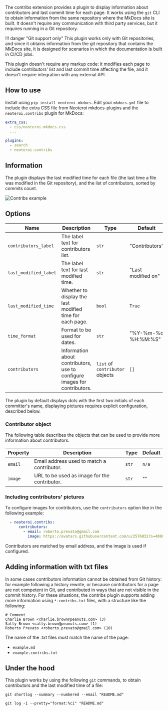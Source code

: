 The contribs extension provides a plugin to display information about contributors and
last commit time for each page. It works using the `git` CLI to obtain information from
the same repository where the MkDocs site is built. It doesn't require any communication
with third party services, but it requires running in a Git repository.

!!! danger "Git support only"
    This plugin works only with Git repositories, and since it obtains
    information from the git repository that contains the MkDocs site, it is
    designed for scenarios in which the documentation is built in CI/CD jobs.

This plugin doesn't require any markup code: it modifies each page to include
contributors' list and last commit time affecting the file, and it doesn't
require integration with any external API.

## How to use

Install using `pip install neoteroi-mkdocs`.
Edit your `mkdocs.yml` file to include the extra CSS file from Neoteroi
mkdocs-plugins and the `neoteroi.contribs` plugin for MkDocs:


```yaml
extra_css:
  - css/neoteroi-mkdocs.css
  ...

plugins:
  - search
  - neoteroi.contribs
```

## Information

The plugin displays the last modified time for each file (the last time a file
was modified in the Git repository), and the list of contributors, sorted by
commits count.

![Contribs example](/mkdocs-plugins/img/contribs-01.png)

## Options

| Name                  | Description                                                               | Type                            | Default             |
| --------------------- | ------------------------------------------------------------------------- | ------------------------------- | ------------------- |
| `contributors_label`  | The label text for contributors list.                                     | `str`                           | "Contributors"      |
| `last_modified_label` | The label text for last modified time.                                    | `str`                           | "Last modified on"  |
| `last_modified_time`  | Whether to display the last modified time for each page.                  | `bool`                          | `True`              |
| `time_format`         | Format to be used for dates.                                              | `str`                           | "%Y-%m-%d %H:%M:%S" |
| `contributors`        | Information about contributors, use to configure images for contributors. | `list` of `contributor` objects | `[]`                |

The plugin by default displays dots with the first two initials of each committer's name,
displaying pictures requires explicit configuration, described below.

### Contributor object

The following table describes the objects that can be used to provide more
information about contributors.

| Property | Description                                  | Type  | Default |
| -------- | -------------------------------------------- | ----- | ------- |
| `email`  | Email address used to match a contributor.   | `str` | `n/a`   |
| `image`  | URL to be used as image for the contributor. | `str` | ""      |

### Including contributors' pictures

To configure images for contributors, use the `contributors` option like in the
following example:

```yaml
  - neoteroi.contribs:
      contributors:
        - email: roberto.prevato@gmail.com
          image: https://avatars.githubusercontent.com/u/2576032?s=400&u=d8d880e8ed05bb170877dd3d561d8301c4beeeed&v=4

```

Contributors are matched by email address, and the image is used if configured.

## Adding information with txt files

In some cases contributors information cannot be obtained from Git history:
for example following a history rewrite, or because contributors for a page
are not competent in Git, and contributed in ways that are not visible in the
commit history. For these situations, the contribs plugin supports adding more
information using `*.contribs.txt` files, with a structure like the following:

```
# Comment
Charlie Brown <charlie.brown@peanuts.com> (3)
Sally Brown <sally.brown@peanuts.com> (1)
Roberto Prevato <roberto.prevato@gmail.com> (10)
```

The name of the .txt files must match the name of the page:

- `example.md`
- `example.contribs.txt`

## Under the hood

This plugin works by using the following `git` commands, to obtain contributors
and the last modified time of a file:

```
git shortlog --summary --numbered --email "README.md"

git log -1 --pretty="format:%ci" "README.md"
```
